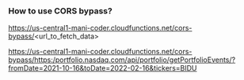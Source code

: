 ### How to use CORS bypass?

https://us-central1-mani-coder.cloudfunctions.net/cors-bypass/<url_to_fetch_data>

https://us-central1-mani-coder.cloudfunctions.net/cors-bypass/https:/portfolio.nasdaq.com/api/portfolio/getPortfolioEvents/?fromDate=2021-10-16&toDate=2022-02-16&tickers=BIDU
